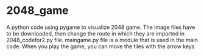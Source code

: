 # 2048_game
A python code using pygame to visualize 2048 game.
The image files have to be downloaded, then change the route in which they are imported in 2048_codefor2.py file.
maingame.py file is a module that is used in the main code.
When you play the game, you can move the tiles with the arrow keys
